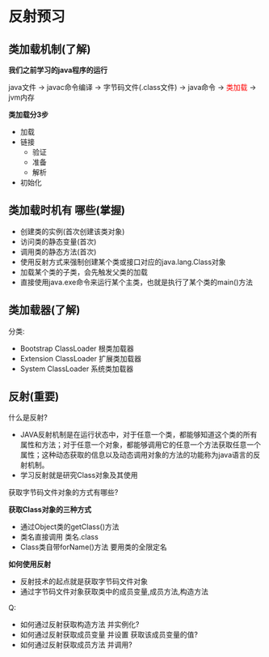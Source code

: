 # 反射预习

## 类加载机制(了解)

**我们之前学习的java程序的运行**

java文件	→	javac命令编译   →    字节码文件(.class文件)    →	java命令	→	<font color=red>类加载</font>	→	jvm内存

**类加载分3步**

- 加载
- 链接
  - 验证
  - 准备
  - 解析
- 初始化

## 类加载时机有 哪些(掌握)

- 创建类的实例(首次创建该类对象)
- 访问类的静态变量(首次)
- 调用类的静态方法(首次)
- 使用反射方式来强制创建某个类或接口对应的java.lang.Class对象
- 加载某个类的子类，会先触发父类的加载
- 直接使用java.exe命令来运行某个主类，也就是执行了某个类的main()方法

## 类加载器(了解)

分类:

- Bootstrap ClassLoader 根类加载器
- Extension ClassLoader 扩展类加载器
- System  ClassLoader  系统类加载器

## 反射(重要)

什么是反射?

- JAVA反射机制是在运行状态中，对于任意一个类，都能够知道这个类的所有属性和方法；对于任意一个对象，都能够调用它的任意一个方法获取任意一个属性；这种动态获取的信息以及动态调用对象的方法的功能称为java语言的反射机制。
- 学习反射就是研究Class对象及其使用



获取字节码文件对象的方式有哪些?

**获取Class对象的三种方式**

- 通过Object类的getClass()方法
- 类名直接调用  类名.class
- Class类自带forName()方法 要用类的全限定名



**如何使用反射**

- 反射技术的起点就是获取字节码文件对象
- 通过字节码文件对象获取类中的成员变量,成员方法,构造方法

Q:

- 如何通过反射获取构造方法  并实例化?
- 如何通过反射获取成员变量 并设置 获取该成员变量的值?
- 如何通过反射获取成员方法 并调用?

